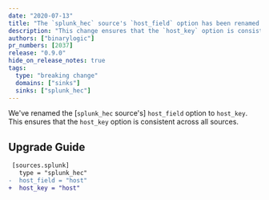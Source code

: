 ```yaml
---
date: "2020-07-13"
title: "The `splunk_hec` source's `host_field` option has been renamed to `host_key`"
description: "This change ensures that the `host_key` option is consistent across all sources"
authors: ["binarylogic"]
pr_numbers: [2037]
release: "0.9.0"
hide_on_release_notes: true
tags:
  type: "breaking change"
  domains: ["sinks"]
  sinks: ["splunk_hec"]
---
```


We've renamed the [`splunk_hec` source's] `host_field` option to `host_key`.
This ensures that the `host_key` option is consistent across all sources.

## Upgrade Guide

```diff title="vector.toml"
 [sources.splunk]
   type = "splunk_hec"
-  host_field = "host"
+  host_key = "host"
```
